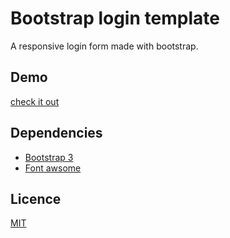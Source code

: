 # Bootstrap login template
A responsive login form made with bootstrap.

## Demo
[check it out](https://azouaoui-med.github.io/bootstrap_login_orange_theme/)

## Dependencies
*   [Bootstrap 3](https://getbootstrap.com/)
*   [Font awsome](http://fontawesome.io/)

## Licence
[MIT](https://github.com/azouaoui-med/bootstrap_login_blue_theme/blob/gh-pages/LICENSE)
